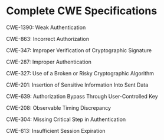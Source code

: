 

# Complete CWE Specifications

CWE-1390: Weak Authentication

CWE-863: Incorrect Authorization

CWE-347: Improper Verification of Cryptographic Signature

CWE-287: Improper Authentication

CWE-327: Use of a Broken or Risky Cryptographic Algorithm

CWE-201: Insertion of Sensitive Information Into Sent Data

CWE-639: Authorization Bypass Through User-Controlled Key

CWE-208: Observable Timing Discrepancy

CWE-304: Missing Critical Step in Authentication

CWE-613: Insufficient Session Expiration